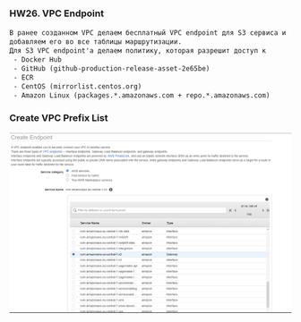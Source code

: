 ### HW26. VPC Endpoint
``` 
В ранее созданном VPC делаем бесплатный VPC endpoint для S3 сервиса и добавляем его во все таблицы маршрутизации.
Для S3 VPC endpoint'а делаем политику, которая разрешит доступ к
 - Docker Hub
 - GitHub (github-production-release-asset-2e65be)
 - ECR
 - CentOS (mirrorlist.centos.org)
 - Amazon Linux (packages.*.amazonaws.com + repo.*.amazonaws.com)
```
### Create VPC Prefix List
![screen shot web page](https://github.com/v-kostyukov/ithillel-tasks/blob/master/HW26/img/screen1.png)







